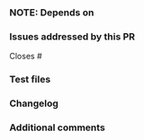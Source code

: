 <!-- PLEASE ENSURE YOU REVIEW THE CONTENT OF EACH PR CAREFULLY, INCLUDING SUBSEQUENT COMMENTS BY YOURSELF OR OTHERS. -->
<!-- IN PARTICULAR PLEASE ENSURE THAT SENSITIVE OR INAPPROPRIATE INFORMATION IS NOT UPLOADED -->

 ### NOTE: Depends on 
<!-- Link to any additional PRs in other repos required for this PR to function -->
<!-- Delete if not required -->


 ### Issues addressed by this PR
<!-- Add reference(s) to issue(s) solved by this PR. Please use keyword Fixes/Closes as per https://help.github.com/articles/closing-issues-using-keywords/ -->

 Closes #

 <!-- Add short description of what has been fixed -->


 ### Test files
<!-- Link to test files to validate the proposed changes -->


 ### Changelog
<!-- Text to go into changelog if applicable -->
<!-- Please see https://github.com/BHoM/documentation/wiki/changelog for guidelines -->


 ### Additional comments
<!-- As required -->
